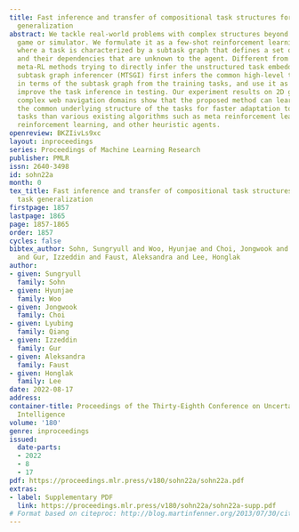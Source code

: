 ```yaml
---
title: Fast inference and transfer of compositional task structures for few-shot task
  generalization
abstract: We tackle real-world problems with complex structures beyond the pixel-based
  game or simulator. We formulate it as a few-shot reinforcement learning problem
  where a task is characterized by a subtask graph that defines a set of subtasks
  and their dependencies that are unknown to the agent. Different from the previous
  meta-RL methods trying to directly infer the unstructured task embedding, our multi-task
  subtask graph inferencer (MTSGI) first infers the common high-level task structure
  in terms of the subtask graph from the training tasks, and use it as a prior to
  improve the task inference in testing. Our experiment results on 2D grid-world and
  complex web navigation domains show that the proposed method can learn and leverage
  the common underlying structure of the tasks for faster adaptation to the unseen
  tasks than various existing algorithms such as meta reinforcement learning, hierarchical
  reinforcement learning, and other heuristic agents.
openreview: BKZIivLs9xc
layout: inproceedings
series: Proceedings of Machine Learning Research
publisher: PMLR
issn: 2640-3498
id: sohn22a
month: 0
tex_title: Fast inference and transfer of compositional task structures for few-shot
  task generalization
firstpage: 1857
lastpage: 1865
page: 1857-1865
order: 1857
cycles: false
bibtex_author: Sohn, Sungryull and Woo, Hyunjae and Choi, Jongwook and Qiang, Lyubing
  and Gur, Izzeddin and Faust, Aleksandra and Lee, Honglak
author:
- given: Sungryull
  family: Sohn
- given: Hyunjae
  family: Woo
- given: Jongwook
  family: Choi
- given: Lyubing
  family: Qiang
- given: Izzeddin
  family: Gur
- given: Aleksandra
  family: Faust
- given: Honglak
  family: Lee
date: 2022-08-17
address:
container-title: Proceedings of the Thirty-Eighth Conference on Uncertainty in Artificial
  Intelligence
volume: '180'
genre: inproceedings
issued:
  date-parts:
  - 2022
  - 8
  - 17
pdf: https://proceedings.mlr.press/v180/sohn22a/sohn22a.pdf
extras:
- label: Supplementary PDF
  link: https://proceedings.mlr.press/v180/sohn22a/sohn22a-supp.pdf
# Format based on citeproc: http://blog.martinfenner.org/2013/07/30/citeproc-yaml-for-bibliographies/
---
```

